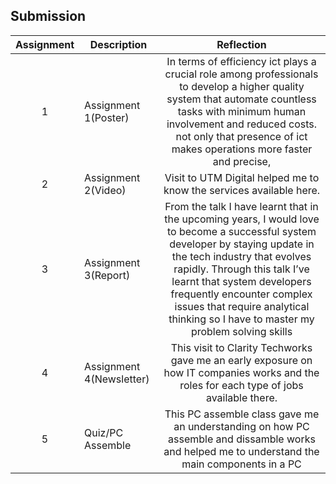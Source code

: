 ## Submission
| Assignment | Description  | Reflection |
| :-----: |  ------ | :-----: | 
| 1 | Assignment 1(Poster) | In terms of efficiency ict plays a crucial role among professionals to develop a higher quality system that automate countless tasks with minimum human involvement and reduced costs. not only that presence of ict makes operations more faster and precise,  | 
| 2 | Assignment 2(Video) |  Visit to UTM Digital helped me to know the services available here.  | 
| 3 | Assignment 3(Report) | From the talk I have learnt that in the upcoming years, I would love to become a successful system developer by staying update in the tech industry that evolves rapidly. Through this talk I’ve learnt that system developers frequently encounter complex issues that require analytical thinking so I have to master my problem solving skills  | 
| 4 | Assignment 4(Newsletter) | This visit to Clarity Techworks gave me an early exposure on how IT companies works and the roles for each type of jobs available there. |
| 5 | Quiz/PC Assemble | This PC assemble class gave me an understanding on how PC assemble and dissamble works and helped me to understand the main components in a PC |
